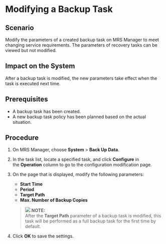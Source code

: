 # Modifying a Backup Task<a name="EN-US_TOPIC_0125375805"></a>

## Scenario<a name="section4592770114628"></a>

Modify the parameters of a created backup task on MRS Manager to meet changing service requirements. The parameters of recovery tasks can be viewed but not modified.

## Impact on the System<a name="section17743278114648"></a>

After a backup task is modified, the new parameters take effect when the task is executed next time.

## Prerequisites<a name="section1999999114656"></a>

-   A backup task has been created.
-   A new backup task policy has been planned based on the actual situation.

## Procedure<a name="section739059411472"></a>

1.  On MRS Manager, choose  **System**  \>  **Back Up Data**.
2.  In the task list, locate a specified task, and click  **Configure** in the **Operation**  column to go to the configuration modification page.
3.  On the page that is displayed, modify the following parameters:

    -   **Start Time**
    -   **Period**
    -   **Target Path**
    -   **Max. Number of Backup Copies**

    >![](/images/icon-note.gif) **NOTE:**   
    >After the  **Target Path**  parameter of a backup task is modified, this task will be performed as a full backup task for the first time by default.  

4.  Click  **OK**  to save the settings.

